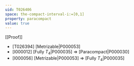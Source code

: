 ```yaml
---
uid: T026406
space: the-compact-interval-i:=[0,1]
property: paracompact
value: true
---
```

[[Proof]]

* [T026394] [Metrizable|P000053]
* [I000012] [Fully $T_4$|P000035] => [Paracompact|P000030]
* [I000056] [Metrizable|P000053] => [Fully $T_4$|P000035]

